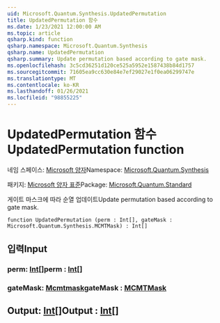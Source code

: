 ```yaml
---
uid: Microsoft.Quantum.Synthesis.UpdatedPermutation
title: UpdatedPermutation 함수
ms.date: 1/23/2021 12:00:00 AM
ms.topic: article
qsharp.kind: function
qsharp.namespace: Microsoft.Quantum.Synthesis
qsharp.name: UpdatedPermutation
qsharp.summary: Update permutation based according to gate mask.
ms.openlocfilehash: 3c5cd36251d120ce525a5952e1587438b84d1757
ms.sourcegitcommit: 71605ea9cc630e84e7ef29027e1f0ea06299747e
ms.translationtype: MT
ms.contentlocale: ko-KR
ms.lasthandoff: 01/26/2021
ms.locfileid: "98855225"
---
```

# <a name="updatedpermutation-function"></a><span data-ttu-id="2047f-102">UpdatedPermutation 함수</span><span class="sxs-lookup"><span data-stu-id="2047f-102">UpdatedPermutation function</span></span>

<span data-ttu-id="2047f-103">네임 스페이스: [Microsoft 양자](xref:Microsoft.Quantum.Synthesis)</span><span class="sxs-lookup"><span data-stu-id="2047f-103">Namespace: [Microsoft.Quantum.Synthesis](xref:Microsoft.Quantum.Synthesis)</span></span>

<span data-ttu-id="2047f-104">패키지: [Microsoft 양자 표준](https://nuget.org/packages/Microsoft.Quantum.Standard)</span><span class="sxs-lookup"><span data-stu-id="2047f-104">Package: [Microsoft.Quantum.Standard](https://nuget.org/packages/Microsoft.Quantum.Standard)</span></span>


<span data-ttu-id="2047f-105">게이트 마스크에 따라 순열 업데이트</span><span class="sxs-lookup"><span data-stu-id="2047f-105">Update permutation based according to gate mask.</span></span>

```qsharp
function UpdatedPermutation (perm : Int[], gateMask : Microsoft.Quantum.Synthesis.MCMTMask) : Int[]
```


## <a name="input"></a><span data-ttu-id="2047f-106">입력</span><span class="sxs-lookup"><span data-stu-id="2047f-106">Input</span></span>

### <a name="perm--int"></a><span data-ttu-id="2047f-107">perm: [Int](xref:microsoft.quantum.lang-ref.int)[]</span><span class="sxs-lookup"><span data-stu-id="2047f-107">perm : [Int](xref:microsoft.quantum.lang-ref.int)[]</span></span>




### <a name="gatemask--mcmtmask"></a><span data-ttu-id="2047f-108">gateMask: [Mcmtmask](xref:Microsoft.Quantum.Synthesis.MCMTMask)</span><span class="sxs-lookup"><span data-stu-id="2047f-108">gateMask : [MCMTMask](xref:Microsoft.Quantum.Synthesis.MCMTMask)</span></span>





## <a name="output--int"></a><span data-ttu-id="2047f-109">Output: [Int](xref:microsoft.quantum.lang-ref.int)[]</span><span class="sxs-lookup"><span data-stu-id="2047f-109">Output : [Int](xref:microsoft.quantum.lang-ref.int)[]</span></span>

